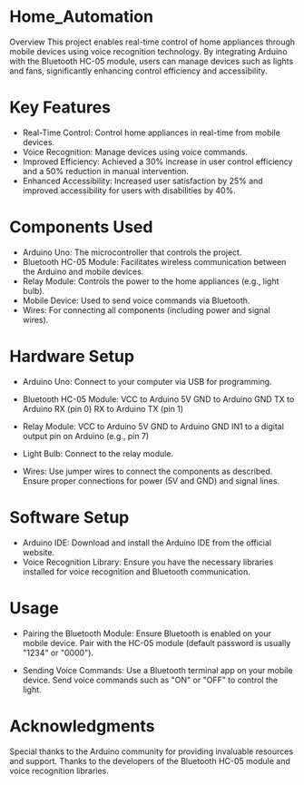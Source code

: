 # Home_Automation
Overview
This project enables real-time control of home appliances through mobile devices using voice recognition technology. By integrating Arduino with the Bluetooth HC-05 module, users can manage devices such as lights and fans, significantly enhancing control efficiency and accessibility.

# Key Features
* Real-Time Control: Control home appliances in real-time from mobile devices.
* Voice Recognition: Manage devices using voice commands.
* Improved Efficiency: Achieved a 30% increase in user control efficiency and a 50% reduction in manual intervention.
* Enhanced Accessibility: Increased user satisfaction by 25% and improved accessibility for users with disabilities by 40%.

# Components Used
* Arduino Uno: The microcontroller that controls the project.
* Bluetooth HC-05 Module: Facilitates wireless communication between the Arduino and mobile devices.
* Relay Module: Controls the power to the home appliances (e.g., light bulb).
* Mobile Device: Used to send voice commands via Bluetooth.
* Wires: For connecting all components (including power and signal wires).

# Hardware Setup
* Arduino Uno: Connect to your computer via USB for programming.

* Bluetooth HC-05 Module:
VCC to Arduino 5V
GND to Arduino GND
TX to Arduino RX (pin 0)
RX to Arduino TX (pin 1)

* Relay Module:
VCC to Arduino 5V
GND to Arduino GND
IN1 to a digital output pin on Arduino (e.g., pin 7)

* Light Bulb: 
Connect to the relay module.

* Wires:
Use jumper wires to connect the components as described.
Ensure proper connections for power (5V and GND) and signal lines.

# Software Setup
* Arduino IDE: Download and install the Arduino IDE from the official website.
* Voice Recognition Library: Ensure you have the necessary libraries installed for voice recognition and Bluetooth communication.

# Usage
* Pairing the Bluetooth Module:
Ensure Bluetooth is enabled on your mobile device.
Pair with the HC-05 module (default password is usually "1234" or "0000").

* Sending Voice Commands:
Use a Bluetooth terminal app on your mobile device.
Send voice commands such as "ON" or "OFF" to control the light.

# Acknowledgments
Special thanks to the Arduino community for providing invaluable resources and support.
Thanks to the developers of the Bluetooth HC-05 module and voice recognition libraries.


